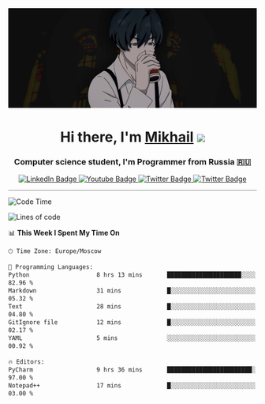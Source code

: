 <div>
  <div align="center">
    <img src="img/banner.jpg"/>
    <h1 align="center">Hi there, I'm <a href="https://github.com/Angeloffy" target="_blank">Mikhail</a> 
    <img src="https://github.com/blackcater/blackcater/raw/main/images/Hi.gif" height="32"/></h1>
  </div>

  <h3 align="center">Computer science student, I'm Programmer from Russia 🇷🇺</h3>
  <div id="badges" align="center">
    <a href="https://t.me/angeloffy">
      <img src="https://img.shields.io/badge/Telegram-2CA5E0?style=for-the-badge&logo=telegram&logoColor=white" alt="LinkedIn Badge"/>
    </a>
    <a href="https://www.youtube.com/channel/UCEL3-LeG0U1_2Ji9XXcPhkQ">
      <img src="https://img.shields.io/badge/YouTube-red?style=for-the-badge&logo=youtube&logoColor=white" alt="Youtube Badge"/>
    </a>
    <a href="mailto:angeloffy.work@gmail.com">
      <img src="https://img.shields.io/badge/Gmail-D14836?style=for-the-badge&logo=gmail&logoColor=white" alt="Twitter Badge"/>
    </a>
    <a href="https://discordapp.com/users/949624873649582121">
      <img src="https://img.shields.io/badge/Discord-7289DA?style=for-the-badge&logo=discord&logoColor=white" alt="Twitter Badge"/>
    </a>
</div>
 
 <hr style="height:1px; color:black; background-color:gray"> 
  
<!--START_SECTION:waka-->
![Code Time](http://img.shields.io/badge/Code%20Time-135%20hrs%2048%20mins-blue)

![Lines of code](https://img.shields.io/badge/From%20Hello%20World%20I%27ve%20Written-19.4%20thousand%20lines%20of%20code-blue)

📊 **This Week I Spent My Time On** 

```text
🕑︎ Time Zone: Europe/Moscow

💬 Programming Languages: 
Python                   8 hrs 13 mins       █████████████████████░░░░   82.96 % 
Markdown                 31 mins             █░░░░░░░░░░░░░░░░░░░░░░░░   05.32 % 
Text                     28 mins             █░░░░░░░░░░░░░░░░░░░░░░░░   04.80 % 
GitIgnore file           12 mins             █░░░░░░░░░░░░░░░░░░░░░░░░   02.17 % 
YAML                     5 mins              ░░░░░░░░░░░░░░░░░░░░░░░░░   00.92 % 

🔥 Editors: 
PyCharm                  9 hrs 36 mins       ████████████████████████░   97.00 % 
Notepad++                17 mins             █░░░░░░░░░░░░░░░░░░░░░░░░   03.00 % 
```


<!--END_SECTION:waka-->
